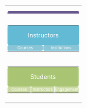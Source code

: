 <table style="border: 0px;">
<tbody>
<tr>
<td style="border: 0px;">
<table style="border: 0px; height: 9px;" width="800">
<tbody>
<tr>
<td style="border: 0px; padding: 0px 0px 0px 0px;" colspan="3"><a style="background-color: #68578c; border-radius: 5px; display: block; padding: 20px; text-align: center; color: white; text-decoration: none; font-size: 20px; line-height: 1.2;" href="custom_documentation_3.md"> Executive Summary </a></td>
</tr>
<tr>
<td style="border: 0px; padding: 0px; padding-right: 2px; width: 50%;"><a style="background-color: #796d91; border-radius: 5px; text-align: center; color: white; text-decoration: none; display: inline-block; width: 100%; padding: 0px 0px; line-height: 1.5; font-size: 13px;" href="/dashboards/1"> Instructor Summary </a></td>
<td style="border: 0px; padding: 0px; padding-right: 2px; width: 50%;"><a style="background-color: #796d91; border-radius: 5px; text-align: center; color: white; text-decoration: none; display: inline-block; width: 100%; padding: 0px 0px; line-height: 1.5; font-size: 13px;" href="/dashboards/2"> Student Summary </a></td>
</tr>
</tbody>
</table>
</td>
</tr>
 <tr>
<td style="border: 0px;">
<table style="border: 0px; height: 98px;" width="800">
<tbody>
<tr>
<td style="border: 0px; padding: 0px 0px 0px 0px;" colspan="2"><a style="background-color: #62bad4; border-radius: 5px; display: block; padding: 20px; text-align: center; color: white; text-decoration: none; font-size: 20px; line-height: 1.2;" href="/spaces/2"> Instructors </a></td>
</tr>
<tr>
<td style="border: 0px; padding: 0px; padding-right: 2px; width: 33%;"><a style="background-color: #89c5d6; border-radius: 5px; text-align: center; color: white; text-decoration: none; display: inline-block; width: 100%; padding: 0px 0px; line-height: 1.5; font-size: 13px;" href="/dashboards/3"> Courses </a></td>
<td style="border: 0px; padding: 0px; padding-right: 0px; width: 33%;"><a style="background-color: #89c5d6; border-radius: 5px; text-align: center; color: white; text-decoration: none; display: inline-block; width: 100%; padding: 0px 0px; line-height: 1.5; font-size: 13px;" href="/dashboards/4"> Institutions </a></td>
</tr>
</tbody>
</table>
</td>
</tr>
  <tr>
<td style="border: 0px;">
<table style="border: 0px; height: 98px;" width="800">
<tbody>
<tr>
<td style="border: 0px; padding: 0px 0px 0px 0px;" colspan="3"><a style="background-color: #a9c574; border-radius: 5px; display: block; padding: 20px; text-align: center; color: white; text-decoration: none; font-size: 20px; line-height: 1.2;" href="/spaces/3"> Students </a></td>
</tr>
<tr>
<td style="border: 0px; padding: 0px; padding-right: 2px; width: 33%;"><a style="background-color: #ccdba4; border-radius: 5px; text-align: center; color: white; text-decoration: none; display: inline-block; width: 100%; padding: 0px 0px; line-height: 1.5; font-size: 13px;" href="/looks/5"> Courses </a></td>
<td style="border: 0px; padding: 0px; padding-right: 2px; width: 33%;"><a style="background-color: #ccdba4; border-radius: 5px; text-align: center; color: white; text-decoration: none; display: inline-block; width: 100%; padding: 0px 0px; line-height: 1.5; font-size: 13px;" href="/looks/6"> Instructors </a></td>
<td style="border: 0px; padding: 0px; padding-right: 0px; width: 33%;"><a style="background-color: #ccdba4; border-radius: 5px; text-align: center; color: white; text-decoration: none; display: inline-block; width: 100%; padding: 0px 0px; line-height: 1.5; font-size: 13px;" href="/looks/7"> Engagement </a></td>
</tr>
</tbody>
</table>
</td>
</tr>
</tbody>
</table>
